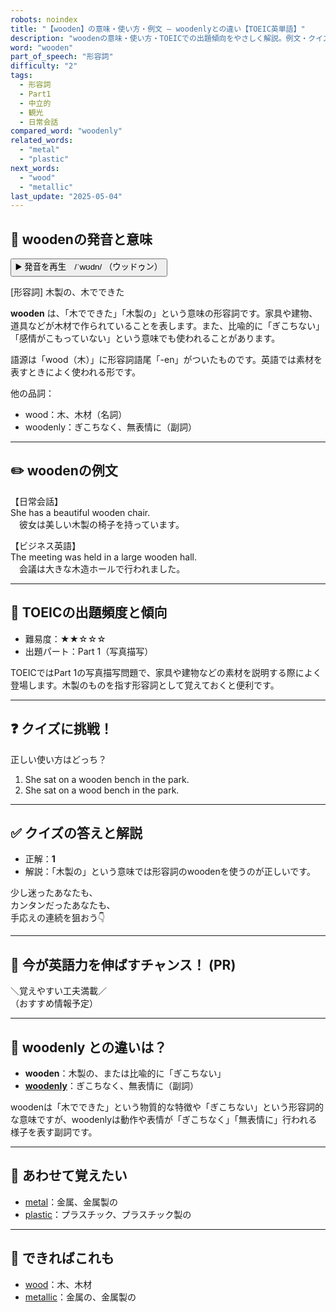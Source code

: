 ```yaml
---
robots: noindex
title: "【wooden】の意味・使い方・例文 ― woodenlyとの違い【TOEIC英単語】"
description: "woodenの意味・使い方・TOEICでの出題傾向をやさしく解説。例文・クイズ付きでwoodenlyとの違いもわかりやすく学べます。"
word: "wooden"
part_of_speech: "形容詞"
difficulty: "2"
tags:
  - 形容詞
  - Part1
  - 中立的
  - 観光
  - 日常会話
compared_word: "woodenly"
related_words:
  - "metal"
  - "plastic"
next_words:
  - "wood"
  - "metallic"
last_update: "2025-05-04"
---
```


## 🔰 woodenの発音と意味

<button class="play-audio" onclick="playTTS('wooden')">
  <span class="play-audio-main">
    ▶️ 発音を再生　/ˈwʊdn/
  </span>
  <span class="play-audio-sub">
    （ウッドゥン）
  </span>
</button>

[形容詞] 木製の、木でできた

**wooden** は、「木でできた」「木製の」という意味の形容詞です。家具や建物、道具などが木材で作られていることを表します。また、比喩的に「ぎこちない」「感情がこもっていない」という意味でも使われることがあります。

語源は「wood（木）」に形容詞語尾「-en」がついたものです。英語では素材を表すときによく使われる形です。

他の品詞：  
- wood：木、木材（名詞）
- woodenly：ぎこちなく、無表情に（副詞）

---

## ✏️ woodenの例文

【日常会話】  
She has a beautiful wooden chair.  
　彼女は美しい木製の椅子を持っています。

【ビジネス英語】  
The meeting was held in a large wooden hall.  
　会議は大きな木造ホールで行われました。

---

## 🎯 TOEICの出題頻度と傾向

- 難易度：★★☆☆☆
- 出題パート：Part 1（写真描写）

TOEICではPart 1の写真描写問題で、家具や建物などの素材を説明する際によく登場します。木製のものを指す形容詞として覚えておくと便利です。

---

## ❓ クイズに挑戦！

正しい使い方はどっち？

1. She sat on a wooden bench in the park.  
2. She sat on a wood bench in the park.

---

## ✅ クイズの答えと解説

- 正解：**1**
- 解説：「木製の」という意味では形容詞のwoodenを使うのが正しいです。

少し迷ったあなたも、  
カンタンだったあなたも、  
手応えの連続を狙おう👇️

---

## 🚀 今が英語力を伸ばすチャンス！ (PR)

<div class="info-center">
＼覚えやすい工夫満載／<br>  
（おすすめ情報予定）
</div>

---

## 🤔  woodenly との違いは？

- **wooden**：木製の、または比喩的に「ぎこちない」
- **[woodenly](/word/woodenly)**：ぎこちなく、無表情に（副詞）

woodenは「木でできた」という物質的な特徴や「ぎこちない」という形容詞的な意味ですが、woodenlyは動作や表情が「ぎこちなく」「無表情に」行われる様子を表す副詞です。

---

## 🧩 あわせて覚えたい

- [metal](/word/metal)：金属、金属製の
- [plastic](/word/plastic)：プラスチック、プラスチック製の

---

## 📖 できればこれも

- [wood](/word/wood)：木、木材
- [metallic](/word/metallic)：金属の、金属製の

<!-- cvid: aid35_bid29 -->
